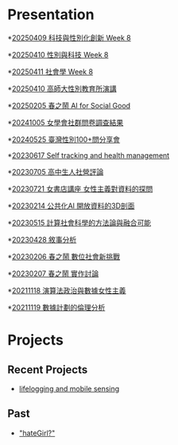# Presentation
*[20250409 科技與性別化創新 Week 8]()

*[20250410 性別與科技 Week 8](https://docs.google.com/presentation/d/e/2PACX-1vQ3eYEVhZp5rufafn-A0zrHEnn-fPIJNU3RAcAYWPkhBDX00rrzfK3XzdoyElsDPOBeU9-dp9P2fqNr/pub?start=false&loop=false&delayms=3000)

*[20250411 社會學 Week 8]()

*[20250410 高師大性別教育所演講](https://docs.google.com/presentation/d/e/2PACX-1vTTDNsDog4N_SoUPqaD2LR2DloGZY2235jy_FEVn0gyBh6StxJpeXoagpUIKUQtadcnixirVq_5TE5R/pub?start=false&loop=false&delayms=3000)

*[20250205 春之鬧 AI for Social Good]()

*[20241005 女學會社群問卷調查結果]()

*[20240525 臺灣性別100+問分享會]()

*[20230617 Self tracking and health management]()

*[20230705 高中生人社營評論]()

*[20230721 女書店講座 女性主義對資料的探問]()

*[20230214 公共化AI 開放資料的3D剖面]()

*[20230515 計算社會科學的方法論與融合可能]()

*[20230428 敘事分析]()

*[20230206 春之鬧 數位社會新挑戰]()

*[20230207 春之鬧 實作討論]()


*[20211118 演算法政治與數據女性主義]()

*[20211119 數據計劃的倫理分析]()


# Projects

## Recent Projects
* [lifelogging and mobile sensing]()

## Past
* ["hateGirl?"]()

